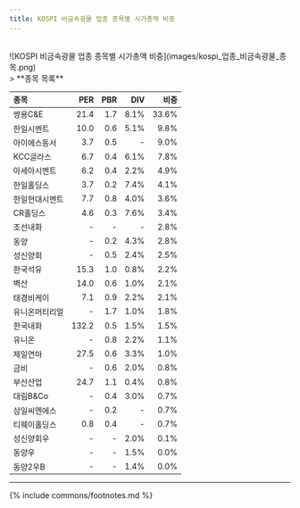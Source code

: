 ```yaml
---
title: KOSPI 비금속광물 업종 종목별 시가총액 비중
---
```

<br>
![KOSPI 비금속광물 업종 종목별 시가총액 비중](images/kospi_업종_비금속광물_종목.png)

<br>
> **종목 목록<a id="list"></a>**

| **종목** | **PER** | **PBR** | **DIV** | **비중** |
| :------- | ------: | ------: | ------: | -------: |
| 쌍용C&E | 21.4 | 1.7 | 8.1% | 33.6% |
| 한일시멘트 | 10.0 | 0.6 | 5.1% | 9.8% |
| 아이에스동서 | 3.7 | 0.5 | - | 9.0% |
| KCC글라스 | 6.7 | 0.4 | 6.1% | 7.8% |
| 아세아시멘트 | 6.2 | 0.4 | 2.2% | 4.9% |
| 한일홀딩스 | 3.7 | 0.2 | 7.4% | 4.1% |
| 한일현대시멘트 | 7.7 | 0.8 | 4.0% | 3.6% |
| CR홀딩스 | 4.6 | 0.3 | 7.6% | 3.4% |
| 조선내화 | - | - | - | 2.8% |
| 동양 | - | 0.2 | 4.3% | 2.8% |
| 성신양회 | - | 0.5 | 2.4% | 2.5% |
| 한국석유 | 15.3 | 1.0 | 0.8% | 2.2% |
| 벽산 | 14.0 | 0.6 | 1.0% | 2.1% |
| 태경비케이 | 7.1 | 0.9 | 2.2% | 2.1% |
| 유니온머티리얼 | - | 1.7 | 1.0% | 1.8% |
| 한국내화 | 132.2 | 0.5 | 1.5% | 1.5% |
| 유니온 | - | 0.8 | 2.2% | 1.1% |
| 제일연마 | 27.5 | 0.6 | 3.3% | 1.0% |
| 금비 | - | 0.6 | 2.0% | 0.8% |
| 부산산업 | 24.7 | 1.1 | 0.4% | 0.8% |
| 대림B&Co | - | 0.4 | 3.0% | 0.7% |
| 삼일씨엔에스 | - | 0.2 | - | 0.7% |
| 티웨이홀딩스 | 0.8 | 0.4 | - | 0.7% |
| 성신양회우 | - | - | 2.0% | 0.1% |
| 동양우 | - | - | 1.5% | 0.0% |
| 동양2우B | - | - | 1.4% | 0.0% |

---
{% include commons/footnotes.md %}